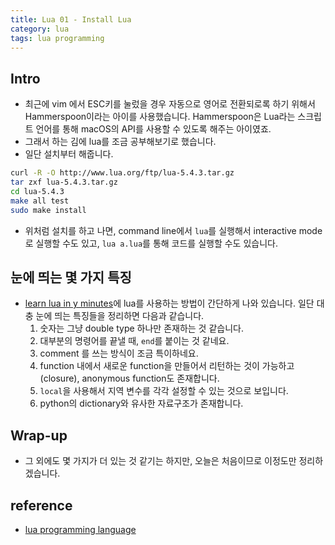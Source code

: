 ```yaml
---
title: Lua 01 - Install Lua
category: lua
tags: lua programming
---
```


## Intro

- 최근에 vim 에서 ESC키를 눌렀을 경우 자동으로 영어로 전환되로록 하기 위해서 Hammerspoon이라는 아이를 사용했습니다. Hammerspoon은 Lua라는 스크립트 언어를 통해 macOS의 API를 사용할 수 있도록 해주는 아이였죠.
- 그래서 하는 김에 lua를 조금 공부해보기로 했습니다.
- 일단 설치부터 해줍니다.

```bash
curl -R -O http://www.lua.org/ftp/lua-5.4.3.tar.gz
tar zxf lua-5.4.3.tar.gz
cd lua-5.4.3
make all test
sudo make install
```

- 위처럼 설치를 하고 나면, command line에서 `lua`를 실행해서 interactive mode로 실행할 수도 있고, `lua a.lua`를 통해 코드를 실행할 수도 있습니다.

## 눈에 띄는 몇 가지 특징

- [learn lua in y minutes](https://learnxinyminutes.com/docs/lua/)에 lua를 사용하는 방법이 간단하게 나와 있습니다. 일단 대충 눈에 띄는 특징들을 정리하면 다음과 같습니다.
  1. 숫자는 그냥 double type 하나만 존재하는 것 같습니다.
  2. 대부분의 명령어를 끝낼 때, `end`를 붙이는 것 같네요.
  3. comment 를 쓰는 방식이 조금 특이하네요.
  4. function 내에서 새로운 function을 만들어서 리턴하는 것이 가능하고(closure), anonymous function도 존재합니다.
  5. `local`을 사용해서 지역 변수를 각각 설정할 수 있는 것으로 보입니다. 
  6. python의 dictionary와 유사한 자료구조가 존재합니다.

## Wrap-up

- 그 외에도 몇 가지가 더 있는 것 같기는 하지만, 오늘은 처음이므로 이정도만 정리하겠습니다.

## reference

- [lua programming language](https://www.lua.org/)
